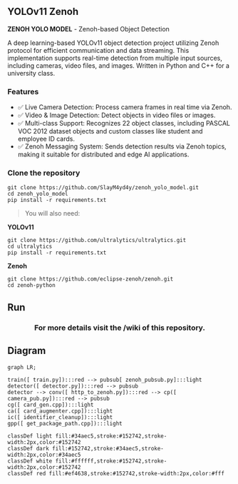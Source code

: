 ## YOLOv11 Zenoh

**ZENOH YOLO MODEL** - Zenoh-based Object Detection

A deep learning-based YOLOv11 object detection project utilizing Zenoh protocol for efficient communication and data streaming. This implementation supports real-time detection from multiple input sources, including cameras, video files, and images. Written in Python and C++ for a university class.

### Features

- ✅ Live Camera Detection: Process camera frames in real time via Zenoh.
- ✅ Video & Image Detection: Detect objects in video files or images.
- ✅ Multi-class Support: Recognizes 22 object classes, including PASCAL VOC 2012 dataset objects and custom classes like student and employee ID cards.
- ✅ Zenoh Messaging System: Sends detection results via Zenoh topics, making it suitable for distributed and edge AI applications.

### Clone the repository
``` 
git clone https://github.com/SlayM4yd4y/zenoh_yolo_model.git
cd zenoh_yolo_model
pip install -r requirements.txt 
```
> You will also need:

**YOLOv11**
```
git clone https://github.com/ultralytics/ultralytics.git 
cd ultralytics
pip install -r requirements.txt  
```
**Zenoh**
```
git clone https://github.com/eclipse-zenoh/zenoh.git
cd zenoh-python
```
## Run 

<div align="center"><h3>For more details visit the /wiki of this repository.</h3></div>

## Diagram
``` mermaid
graph LR;

train([ train.py]):::red --> pubsub[ zenoh_pubsub.py]:::light
detector([ detector.py]):::red --> pubsub
detector --> conv([ http_to_zenoh.py]):::red --> cp([ camera_pub.py]):::red --> pubsub
cg([ card_gen.cpp]):::light
ca([ card_augmenter.cpp]):::light
ic([ identifier_cleanup]):::light
gpp([ get_package_path.cpp]):::light

classDef light fill:#34aec5,stroke:#152742,stroke-width:2px,color:#152742  
classDef dark fill:#152742,stroke:#34aec5,stroke-width:2px,color:#34aec5
classDef white fill:#ffffff,stroke:#152742,stroke-width:2px,color:#152742
classDef red fill:#ef4638,stroke:#152742,stroke-width:2px,color:#fff
```